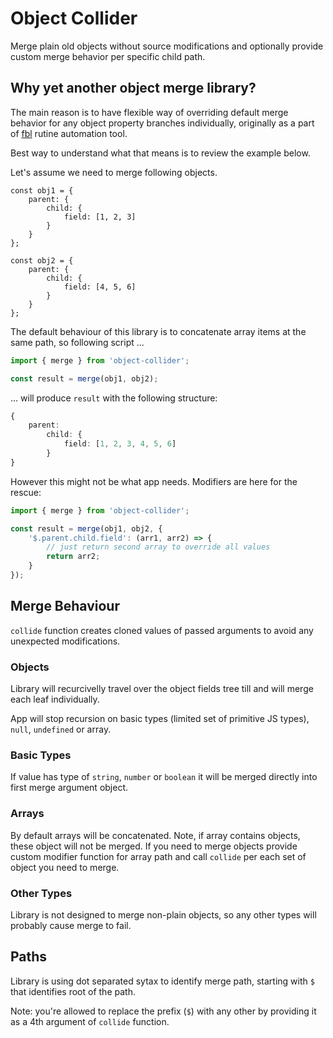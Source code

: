 # Object Collider

Merge plain old objects without source modifications and optionally provide custom merge behavior per specific child path.

## Why yet another object merge library?

The main reason is to have flexible way of overriding default merge behavior for any object property branches individually, originally as a part of [fbl](https://fbl.fireblink.com) rutine automation tool.

Best way to understand what that means is to review the example below.

Let's assume we need to merge following objects.

```typescipt
const obj1 = {
    parent: {
        child: {
            field: [1, 2, 3]
        }
    }
};
```

```typescipt
const obj2 = {
    parent: {
        child: {
            field: [4, 5, 6]
        }
    }
};
```
The default behaviour of this library is to concatenate array items at the same path, so following script ... 

```typescript
import { merge } from 'object-collider';

const result = merge(obj1, obj2);
```

... will produce `result` with the following structure:

```typescript
{
    parent:
        child: {
            field: [1, 2, 3, 4, 5, 6]
        }
}
```

However this might not be what app needs. Modifiers are here for the rescue:

```typescript
import { merge } from 'object-collider';

const result = merge(obj1, obj2, {
    '$.parent.child.field': (arr1, arr2) => {
        // just return second array to override all values
        return arr2;
    }
});
```

## Merge Behaviour

`collide` function creates cloned values of passed arguments to avoid any unexpected modifications.

### Objects

Library will recurcivelly travel over the object fields tree till and will merge each leaf individually. 

App will stop recursion on basic types (limited set of primitive JS types), `null`, `undefined` or array.

### Basic Types

If value has type of `string`, `number` or `boolean` it will be merged directly into first merge argument object.

### Arrays

By default arrays will be concatenated. Note, if array contains objects, these object will not be merged. If you need to merge objects provide custom modifier function for array path and call `collide` per each set of object you need to merge.

### Other Types

Library is not designed to merge non-plain objects, so any other types will probably cause merge to fail.

## Paths

Library is using dot separated sytax to identify merge path, starting with `$` that identifies root of the path.

Note: you're allowed to replace the prefix (`$`) with any other by providing it as a 4th argument of `collide` function.

